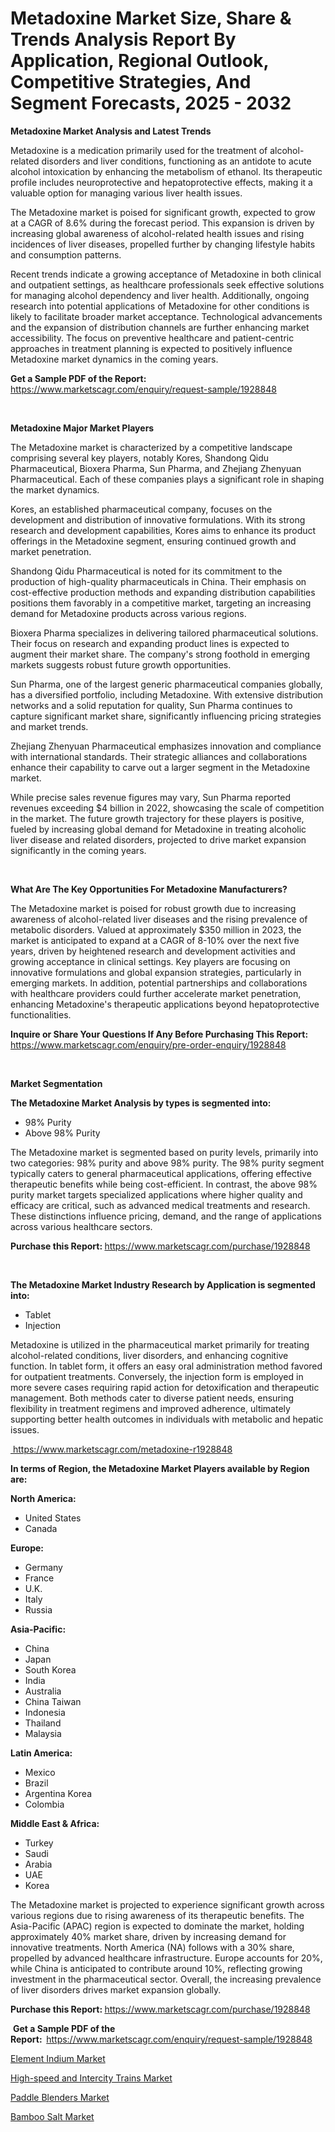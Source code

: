 <p><h1>Metadoxine Market Size, Share & Trends Analysis Report By Application, Regional Outlook, Competitive Strategies, And Segment Forecasts, 2025 - 2032</h1></p><p><strong>Metadoxine Market Analysis and Latest Trends</strong></p>
<p><p>Metadoxine is a medication primarily used for the treatment of alcohol-related disorders and liver conditions, functioning as an antidote to acute alcohol intoxication by enhancing the metabolism of ethanol. Its therapeutic profile includes neuroprotective and hepatoprotective effects, making it a valuable option for managing various liver health issues. </p><p>The Metadoxine market is poised for significant growth, expected to grow at a CAGR of 8.6% during the forecast period. This expansion is driven by increasing global awareness of alcohol-related health issues and rising incidences of liver diseases, propelled further by changing lifestyle habits and consumption patterns. </p><p>Recent trends indicate a growing acceptance of Metadoxine in both clinical and outpatient settings, as healthcare professionals seek effective solutions for managing alcohol dependency and liver health. Additionally, ongoing research into potential applications of Metadoxine for other conditions is likely to facilitate broader market acceptance. Technological advancements and the expansion of distribution channels are further enhancing market accessibility. The focus on preventive healthcare and patient-centric approaches in treatment planning is expected to positively influence Metadoxine market dynamics in the coming years.</p></p>
<p><strong>Get a Sample PDF of the Report:&nbsp;</strong> <a href="https://www.marketscagr.com/enquiry/request-sample/1928848?utm_campaign=1932&utm_medium=2&utm_source=Github&utm_content=ia&utm_term=29032025&utm_id=metadoxine">https://www.marketscagr.com/enquiry/request-sample/1928848</a></p>
<p>&nbsp;</p>
<p><strong>Metadoxine Major Market Players</strong></p>
<p><p>The Metadoxine market is characterized by a competitive landscape comprising several key players, notably Kores, Shandong Qidu Pharmaceutical, Bioxera Pharma, Sun Pharma, and Zhejiang Zhenyuan Pharmaceutical. Each of these companies plays a significant role in shaping the market dynamics.</p><p>Kores, an established pharmaceutical company, focuses on the development and distribution of innovative formulations. With its strong research and development capabilities, Kores aims to enhance its product offerings in the Metadoxine segment, ensuring continued growth and market penetration.</p><p>Shandong Qidu Pharmaceutical is noted for its commitment to the production of high-quality pharmaceuticals in China. Their emphasis on cost-effective production methods and expanding distribution capabilities positions them favorably in a competitive market, targeting an increasing demand for Metadoxine products across various regions.</p><p>Bioxera Pharma specializes in delivering tailored pharmaceutical solutions. Their focus on research and expanding product lines is expected to augment their market share. The company's strong foothold in emerging markets suggests robust future growth opportunities.</p><p>Sun Pharma, one of the largest generic pharmaceutical companies globally, has a diversified portfolio, including Metadoxine. With extensive distribution networks and a solid reputation for quality, Sun Pharma continues to capture significant market share, significantly influencing pricing strategies and market trends.</p><p>Zhejiang Zhenyuan Pharmaceutical emphasizes innovation and compliance with international standards. Their strategic alliances and collaborations enhance their capability to carve out a larger segment in the Metadoxine market.</p><p>While precise sales revenue figures may vary, Sun Pharma reported revenues exceeding $4 billion in 2022, showcasing the scale of competition in the market. The future growth trajectory for these players is positive, fueled by increasing global demand for Metadoxine in treating alcoholic liver disease and related disorders, projected to drive market expansion significantly in the coming years.</p></p>
<p>&nbsp;</p>
<p><strong>What Are The Key Opportunities For Metadoxine Manufacturers?</strong></p>
<p><p>The Metadoxine market is poised for robust growth due to increasing awareness of alcohol-related liver diseases and the rising prevalence of metabolic disorders. Valued at approximately $350 million in 2023, the market is anticipated to expand at a CAGR of 8-10% over the next five years, driven by heightened research and development activities and growing acceptance in clinical settings. Key players are focusing on innovative formulations and global expansion strategies, particularly in emerging markets. In addition, potential partnerships and collaborations with healthcare providers could further accelerate market penetration, enhancing Metadoxine's therapeutic applications beyond hepatoprotective functionalities.</p></p>
<p><strong>Inquire or Share Your Questions If Any Before Purchasing This Report:</strong> <a href="https://www.marketscagr.com/enquiry/pre-order-enquiry/1928848?utm_campaign=1932&utm_medium=2&utm_source=Github&utm_content=ia&utm_term=29032025&utm_id=metadoxine">https://www.marketscagr.com/enquiry/pre-order-enquiry/1928848</a></p>
<p>&nbsp;</p>
<p><strong>Market Segmentation</strong></p>
<p><strong>The Metadoxine Market Analysis by types is segmented into:</strong></p>
<p><ul><li>98% Purity</li><li>Above 98% Purity</li></ul></p>
<p><p>The Metadoxine market is segmented based on purity levels, primarily into two categories: 98% purity and above 98% purity. The 98% purity segment typically caters to general pharmaceutical applications, offering effective therapeutic benefits while being cost-efficient. In contrast, the above 98% purity market targets specialized applications where higher quality and efficacy are critical, such as advanced medical treatments and research. These distinctions influence pricing, demand, and the range of applications across various healthcare sectors.</p></p>
<p><strong>Purchase this Report:&nbsp;</strong><a href="https://www.marketscagr.com/purchase/1928848?utm_campaign=1932&utm_medium=2&utm_source=Github&utm_content=ia&utm_term=29032025&utm_id=metadoxine">https://www.marketscagr.com/purchase/1928848</a></p>
<p>&nbsp;</p>
<p><strong>The Metadoxine Market Industry Research by Application is segmented into:</strong></p>
<p><ul><li>Tablet</li><li>Injection</li></ul></p>
<p><p>Metadoxine is utilized in the pharmaceutical market primarily for treating alcohol-related conditions, liver disorders, and enhancing cognitive function. In tablet form, it offers an easy oral administration method favored for outpatient treatments. Conversely, the injection form is employed in more severe cases requiring rapid action for detoxification and therapeutic management. Both methods cater to diverse patient needs, ensuring flexibility in treatment regimens and improved adherence, ultimately supporting better health outcomes in individuals with metabolic and hepatic issues.</p></p>
<p><a href="https://www.marketscagr.com/metadoxine-r1928848?utm_campaign=1932&utm_medium=2&utm_source=Github&utm_content=ia&utm_term=29032025&utm_id=metadoxine">&nbsp;https://www.marketscagr.com/metadoxine-r1928848</a></p>
<p><strong>In terms of Region, the Metadoxine Market Players available by Region are:</strong></p>
<p>
    <p> <strong> North America: </strong>
        <ul>
            <li>United States</li>
            <li>Canada</li>
        </ul>
        </p> 
    <p> <strong> Europe: </strong>
        <ul>
            <li>Germany</li>
            <li>France</li>
            <li>U.K.</li>
            <li>Italy</li>
            <li>Russia</li>
        </ul>
        </p> 
    <p> <strong> Asia-Pacific: </strong>
        <ul>
            <li>China</li>
            <li>Japan</li>
            <li>South Korea</li>
            <li>India</li>
            <li>Australia</li>
            <li>China Taiwan</li>
            <li>Indonesia</li>
            <li>Thailand</li>
            <li>Malaysia</li>
        </ul>
        </p> 
    <p> <strong> Latin America: </strong>
        <ul>
            <li>Mexico</li>
            <li>Brazil</li>
            <li>Argentina Korea</li>
            <li>Colombia</li>
        </ul>
        </p> 
    <p> <strong> Middle East & Africa: </strong>
        <ul>
            <li>Turkey</li>
            <li>Saudi</li>
            <li>Arabia</li>
            <li>UAE</li>
            <li>Korea</li>
        </ul>
    </p>
    </p>
<p><p>The Metadoxine market is projected to experience significant growth across various regions due to rising awareness of its therapeutic benefits. The Asia-Pacific (APAC) region is expected to dominate the market, holding approximately 40% market share, driven by increasing demand for innovative treatments. North America (NA) follows with a 30% share, propelled by advanced healthcare infrastructure. Europe accounts for 20%, while China is anticipated to contribute around 10%, reflecting growing investment in the pharmaceutical sector. Overall, the increasing prevalence of liver disorders drives market expansion globally.</p></p>
<p><strong>Purchase this Report: </strong><a href="https://www.marketscagr.com/purchase/1928848?utm_campaign=1932&utm_medium=2&utm_source=Github&utm_content=ia&utm_term=29032025&utm_id=metadoxine">https://www.marketscagr.com/purchase/1928848</a></p>
<p>&nbsp;<strong>Get a Sample PDF of the Report:&nbsp;&nbsp;</strong><a href="https://www.marketscagr.com/enquiry/request-sample/1928848?utm_campaign=1932&utm_medium=2&utm_source=Github&utm_content=ia&utm_term=29032025&utm_id=metadoxine">https://www.marketscagr.com/enquiry/request-sample/1928848</a></p>
<p><strong></strong></p>
<p><p><a href="https://github.com/luckyshygirl/Market-Research-Report-List-7/blob/main/element-indium-market.md?utm_campaign=1932&utm_medium=2&utm_source=Github&utm_content=ia&utm_term=29032025&utm_id=metadoxine">Element Indium Market</a></p><p><a href="https://github.com/vimar16th/Market-Research-Report-List-7/blob/main/high-speed-and-intercity-trains-market.md?utm_campaign=1932&utm_medium=2&utm_source=Github&utm_content=ia&utm_term=29032025&utm_id=metadoxine">High-speed and Intercity Trains Market</a></p><p><a href="https://github.com/fahieraudau9/Market-Research-Report-List-1/blob/main/paddle-blenders-market.md?utm_campaign=1932&utm_medium=2&utm_source=Github&utm_content=ia&utm_term=29032025&utm_id=metadoxine">Paddle Blenders Market</a></p><p><a href="https://github.com/maikefelanc3/Market-Research-Report-List-1/blob/main/bamboo-salt-market.md?utm_campaign=1932&utm_medium=2&utm_source=Github&utm_content=ia&utm_term=29032025&utm_id=metadoxine">Bamboo Salt Market</a></p></p>